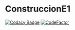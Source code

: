 # ConstruccionE1
[![Codacy Badge](https://api.codacy.com/project/badge/Grade/cc7b9f5f91114256b4cd8d740eba8695)](https://app.codacy.com/gh/Amigos-Informaticos/ConstruccionE1?utm_source=github.com&utm_medium=referral&utm_content=Amigos-Informaticos/ConstruccionE1&utm_campaign=Badge_Grade_Dashboard)
[![CodeFactor](https://www.codefactor.io/repository/github/amigos-informaticos/construccione1/badge)](https://www.codefactor.io/repository/github/amigos-informaticos/construccione1)